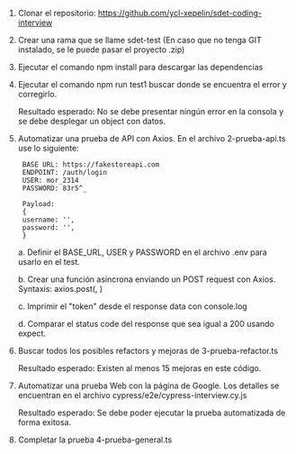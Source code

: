 1. Clonar el repositorio: https://github.com/ycl-xepelin/sdet-coding-interview
2. Crear una rama que se llame sdet-test
(En caso que no tenga GIT instalado, se le puede pasar el proyecto .zip)

3. Ejecutar el comando npm install para descargar las dependencias 

4. Ejecutar el comando npm run test1 buscar donde se encuentra el error y corregirlo. 

    Resultado esperado: No se debe presentar ningún error en la consola y se debe desplegar un object con datos.

5. Automatizar una prueba de API con Axios. 
En el archivo 2-prueba-api.ts use lo siguiente:

        BASE URL: https://fakestoreapi.com
        ENDPOINT: /auth/login
        USER: mor_2314
        PASSWORD: 83r5^_

        Payload:
        {
        username: '',
        password: '',
        }

    a. Definir el BASE_URL, USER y PASSWORD en el archivo .env para usarlo en el test.

    b. Crear una función asíncrona enviando un POST request con Axios. 
        Syntaxis: axios.post(<api endpoint>, <payload>)

    c. Imprimir el "token" desde el response data con console.log

    d. Comparar el status code del response que sea igual a 200 usando expect.

6. Buscar todos los posibles refactors y mejoras de 3-prueba-refactor.ts

    Resultado esperado:  Existen al menos 15 mejoras en este código.

7. Automatizar una prueba Web con la página de Google. 
Los detalles se encuentran en el archivo cypress/e2e/cypress-interview.cy.js

	Resultado esperado:  Se debe poder ejecutar la prueba automatizada de forma exitosa.

8. Completar la prueba 4-prueba-general.ts